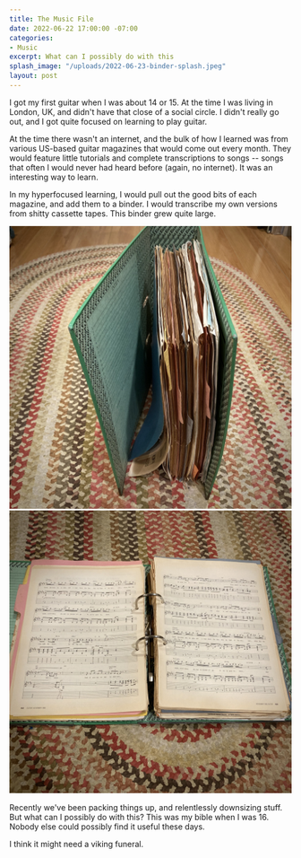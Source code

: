 ```yaml
---
title: The Music File
date: 2022-06-22 17:00:00 -07:00
categories:
- Music
excerpt: What can I possibly do with this
splash_image: "/uploads/2022-06-23-binder-splash.jpeg"
layout: post
---
```


I got my first guitar when I was about 14 or 15. At the time I was living in London, UK, and didn't have that close of a social circle. I didn't really go out, and I got quite focused on learning to play guitar.

At the time there wasn't an internet, and the bulk of how I learned was from various US-based guitar magazines that would come out every month. They would feature little tutorials and complete transcriptions to songs -- songs that often I would never had heard before (again, no internet). It was an interesting way to learn.

In my hyperfocused learning, I would pull out the good bits of each magazine, and add them to a binder. I would transcribe my own versions from shitty cassette tapes. This binder grew quite large.

![](/uploads/2022-06-23-binder-02.jpeg)![](/uploads/2022-06-23-binder-01.jpeg)

Recently we've been packing things up, and relentlessly downsizing stuff. But what can I possibly do with this? This was my bible when I was 16. Nobody else could possibly find it useful these days.

I think it might need a viking funeral.